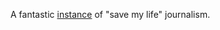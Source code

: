 A fantastic <a href="https://www.yahoo.com/lifestyle/took-one-person-one-errand-050138571.html">instance</a> of "save my life" journalism. 
